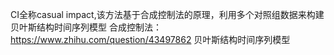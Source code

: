 CI全称casual impact,该方法基于合成控制法的原理，利用多个对照组数据来构建贝叶斯结构时间序列模型
合成控制法：https://www.zhihu.com/question/43497862
贝叶斯结构时间序列模型
